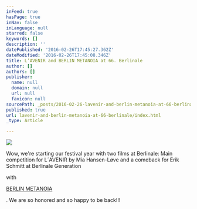 ```yaml
---
inFeed: true
hasPage: true
inNav: false
inLanguage: null
starred: false
keywords: []
description: ''
datePublished: '2016-02-26T17:45:27.362Z'
dateModified: '2016-02-26T17:45:08.346Z'
title: L’AVENIR and BERLIN METANOIA at 66. Berlinale
author: []
authors: []
publisher:
  name: null
  domain: null
  url: null
  favicon: null
sourcePath: _posts/2016-02-26-lavenir-and-berlin-metanoia-at-66-berlinale.md
published: true
url: lavenir-and-berlin-metanoia-at-66-berlinale/index.html
_type: Article

---
```

![](https://the-grid-user-content.s3-us-west-2.amazonaws.com/71fbb314-69c3-4ae6-894e-0c6f48e684c8.jpg)

Wow, we're starting our festival year with two films at Berlinale: Main competition for L´AVENIR by Mia Hansen-Løve and a comeback for Erik Schmitt at Berlinale Generation

with

[BERLIN METANOIA][0]

. We are so honored and so happy to be back!!!

[0]: http://www.imdb.com/title/tt5225220/